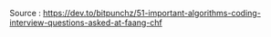 Source : https://dev.to/bitpunchz/51-important-algorithms-coding-interview-questions-asked-at-faang-chf
